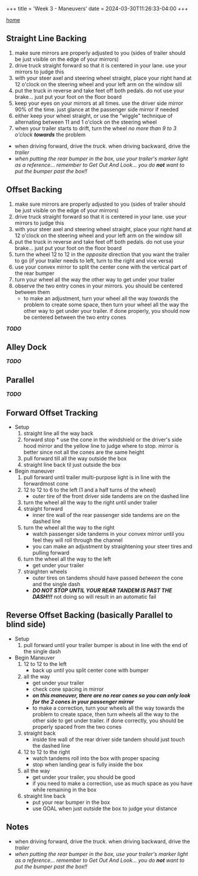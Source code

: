 +++
title = 'Week 3 - Maneuvers'
date = 2024-03-30T11:26:33-04:00
+++

[home](../)

## Straight Line Backing

1. make sure mirrors are properly adjusted to you (sides of trailer should be just visible on the edge of your mirrors)
1. drive truck straight forward so that it is centered in your lane. use your mirrors to judge this
1. with your steer axel and steering wheel straight, place your right hand at 12 o'clock on the steering wheel and your left arm on the window sill
1. put the truck in reverse and take feet off both pedals. do not use your brake... just put your foot on the floor board
1. keep your eyes on your mirrors at all times. use the driver side mirror 90% of the time. just glance at the passenger side mirror if needed
1. either keep your wheel straight, or use the "wiggle" technique of alternating between 11 and 1 o'clock on the steering wheel
1. when your trailer starts to drift, turn the wheel *no more than 9 to 3 o'clock* ***towards*** the problem

* when driving forward, drive the *truck*. when driving backward, drive the *trailer*
* *when putting the rear bumper in the box, use your trailer's marker light as a reference... remember to Get Out And Look... you do **not** want to put the bumper past the box!!*

## Offset Backing

1. make sure mirrors are properly adjusted to you (sides of trailer should be just visible on the edge of your mirrors)
1. drive truck straight forward so that it is centered in your lane. use your mirrors to judge this
1. with your steer axel and steering wheel straight, place your right hand at 12 o'clock on the steering wheel and your left arm on the window sill
1. put the truck in reverse and take feet off both pedals. do not use your brake... just put your foot on the floor board
1. turn the wheel 12 to 12 in the *opposite* direction that you want the trailer to go (if your trailer needs to left, turn to the right and vice versa)
1. use your convex mirror to split the center cone with the vertical part of the rear bumper
1. turn your wheel all the way the other way to get under your trailer
1. observe the two entry cones in your mirrors. you should be centered between them
    * to make an adjustment, turn your wheel all the way *towards* the problem to create some space, then turn your wheel all the way the other way to get under your trailer. if done properly, you should now be centered between the two entry cones

***TODO***

## Alley Dock

***TODO***

## Parallel

***TODO***

## Forward Offset Tracking

* Setup
    1. straight line all the way back
    1. forward stop
            * use the cone in the windshield or the driver's side hood mirror and the yellow line to judge where to stop. mirror is better since not all the cones are the same height
    1. pull forward till all the way outside the box
    1. straight line back til just outside the box
* Begin maneuver
    1. pull forward until trailer multi-purpose light is in line with the forwardmost cone
    1. 12 to 12 to 6 to the left (1 and a half turns of the wheel)
        * outer tire of the front driver side tandems are on the dashed line
    1. turn the wheel all the way to the right until under trailer
    1. straight forward
        * inner tire wall of the rear passenger side tandems are on the dashed line
    1. turn the wheel all the way to the right
        * watch passenger side tandems in your convex mirror until you feel they will roll through the channel
        * you can make an adjustment by straightening your steer tires and pulling forward
    1. turn the wheel all the way to the left
        * get under your trailer
    1. straighten wheels
        * outer tires on tandems should have passed *between* the cone and the single dash
        * ***DO NOT STOP UNTIL YOUR REAR TANDEM IS PAST THE DASH!!!*** not doing so will result in an automatic fail

## Reverse Offset Backing (basically Parallel to blind side)

* Setup
    1. pull forward until your trailer bumper is about in line with the end of the single dash
* Begin Maneuver
    1. 12 to 12 to the left
        * back up until you split center cone with bumper
    1. all the way
        * get under your trailer
        * check cone spacing in mirror
        * ***on this maneuver, there are no rear cones so you can only look for the 2 cones in your passenger mirror***
        * to make a correction, turn your wheels all the way towards the problem to create space, then turn wheels all the way to the other side to get under trailer. if done correctly, you should be properly spaced from the two cones
    1. straight back
        * inside tire wall of the rear driver side tandem should just touch the dashed line
    1. 12 to 12 to the right
        * watch tandems roll into the box with proper spacing
        * stop when landing gear is fully inside the box
    1. all the way
        * get under your trailer, you should be good
        * if you need to make a correction, use as much space as you have while remaining in the box
    1. straight line back
        * put your rear bumper in the box
        * use GOAL when just outside the box to judge your distance

## Notes

* when driving forward, drive the *truck*. when driving backward, drive the *trailer*
* *when putting the rear bumper in the box, use your trailer's marker light as a reference... remember to Get Out And Look... you do **not** want to put the bumper past the box!!*
